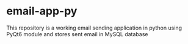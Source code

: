 # email-app-py
This repository is a working email sending application in python using PyQt6 module and stores sent email in MySQL database
